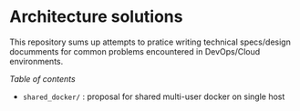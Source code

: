 # Architecture solutions 

This repository sums up attempts to pratice writing technical specs/design documments for common problems encountered in DevOps/Cloud environments.

*Table of contents*
- `shared_docker/` : proposal for shared multi-user docker on single host
